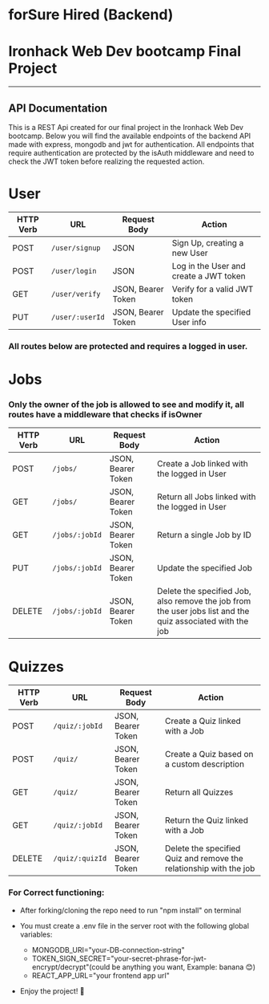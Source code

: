 # forSure Hired (Backend)

# Ironhack Web Dev bootcamp Final Project

---

## API Documentation

This is a REST Api created for our final project in the Ironhack Web Dev bootcamp.
Below you will find the available endpoints of the backend API made with express, mongodb and jwt for authentication. All endpoints that require authentication are protected by the isAuth middleware and need to check the JWT token before realizing the requested action.

# User

| HTTP Verb | URL             | Request Body       | Action                                 |
| --------- | --------------- | ------------------ | -------------------------------------- |
| POST      | `/user/signup`  | JSON               | Sign Up, creating a new User           |
| POST      | `/user/login`   | JSON               | Log in the User and create a JWT token |
| GET       | `/user/verify`  | JSON, Bearer Token | Verify for a valid JWT token           |
| PUT       | `/user/:userId` | JSON, Bearer Token | Update the specified User info         |

### All routes below are protected and requires a logged in user.

# Jobs

### Only the owner of the job is allowed to see and modify it, all routes have a middleware that checks if isOwner

| HTTP Verb | URL            | Request Body       | Action                                                                                                     |
| --------- | -------------- | ------------------ | ---------------------------------------------------------------------------------------------------------- |
| POST      | `/jobs/`       | JSON, Bearer Token | Create a Job linked with the logged in User                                                                |
| GET       | `/jobs/`       | JSON, Bearer Token | Return all Jobs linked with the logged in User                                                             |
| GET       | `/jobs/:jobId` | JSON, Bearer Token | Return a single Job by ID                                                                                  |
| PUT       | `/jobs/:jobId` | JSON, Bearer Token | Update the specified Job                                                                                   |
| DELETE    | `/jobs/:jobId` | JSON, Bearer Token | Delete the specified Job, also remove the job from the user jobs list and the quiz associated with the job |

# Quizzes

| HTTP Verb | URL             | Request Body       | Action                                                             |
| --------- | --------------- | ------------------ | ------------------------------------------------------------------ |
| POST      | `/quiz/:jobId`  | JSON, Bearer Token | Create a Quiz linked with a Job                                    |
| POST      | `/quiz/`        | JSON, Bearer Token | Create a Quiz based on a custom description                        |
| GET       | `/quiz/`        | JSON, Bearer Token | Return all Quizzes                                                 |
| GET       | `/quiz/:jobId`  | JSON, Bearer Token | Return the Quiz linked with a Job                                  |
| DELETE    | `/quiz/:quizId` | JSON, Bearer Token | Delete the specified Quiz and remove the relationship with the job |

### For Correct functioning:

- After forking/cloning the repo need to run "npm install" on terminal
- You must create a .env file in the server root with the following global variables:

  - MONGODB_URI="your-DB-connection-string"
  - TOKEN_SIGN_SECRET="your-secret-phrase-for-jwt-encrypt/decrypt"(could be anything you want, Example: banana 😊)
  - REACT_APP_URL="your frontend app url"
- Enjoy the project! 🥰
